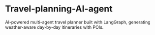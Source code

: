 # Travel-planning-AI-agent
AI-powered multi-agent travel planner built with LangGraph, generating weather-aware day-by-day itineraries with POIs.
